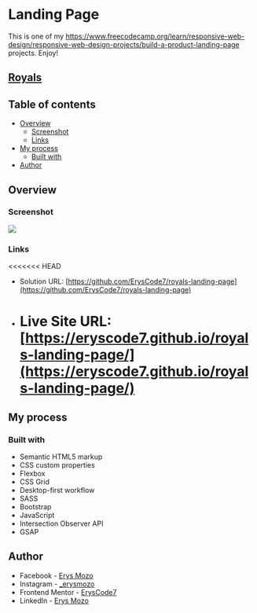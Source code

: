 # Landing Page

This is one of my https://www.freecodecamp.org/learn/responsive-web-design/responsive-web-design-projects/build-a-product-landing-page projects. Enjoy!

## [Royals](https://www.freecodecamp.org/learn/responsive-web-design/responsive-web-design-projects/build-a-product-landing-page)

## Table of contents

- [Overview](#overview)
  - [Screenshot](#screenshot)
  - [Links](#links)
- [My process](#my-process)
  - [Built with](#built-with)
- [Author](#author)

## Overview

### Screenshot

![](./eryscode7.github.io_royals-landing-page_.png)

### Links

<<<<<<< HEAD

- Solution URL: [https://github.com/ErysCode7/royals-landing-page](https://github.com/ErysCode7/royals-landing-page)
- # Live Site URL: [https://eryscode7.github.io/royals-landing-page/](https://eryscode7.github.io/royals-landing-page/)

## My process

### Built with

- Semantic HTML5 markup
- CSS custom properties
- Flexbox
- CSS Grid
- Desktop-first workflow
- SASS
- Bootstrap
- JavaScript
- Intersection Observer API
- GSAP

## Author

- Facebook - [Erys Mozo](https://web.facebook.com/erys.mozo/)
- Instagram - [\_erysmozo](https://www.instagram.com/_erysmozo/)
- Frontend Mentor - [ErysCode7](https://www.frontendmentor.io/profile/ErysCode7)
- LinkedIn - [Erys Mozo](https://www.linkedin.com/in/erys-mozo-280190230/)
